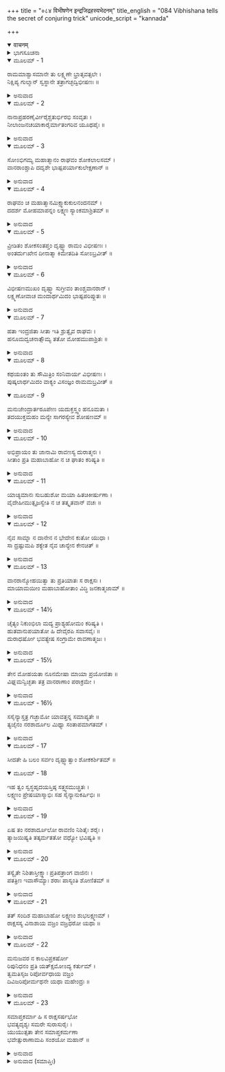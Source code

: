 +++
title = "०८४ विभीषणेन इन्द्रजिद्रहस्यभेदनम्"
title_english = "084 Vibhishana tells the secret of conjuring trick"
unicode_script = "kannada"

+++
<details open><summary>वाचनम्</summary>

<div class="audioEmbed"  caption="श्रीराम-हरिसीताराममूर्ति-घनपाठिभ्यां वचनम्" src="https://archive.org/download/Ramayana-recitation-Sriram-harisItArAmamUrti-Ghanapaati-v2/Kanda_6/Kanda_6_YK-084-Vibhishana_tells_the_secret_of_conjuring_trick_0.mp3"></div>
</details>



<details><summary>ಭಾಗಸೂಚನಾ</summary>

ವಿಭೀಷಣನು ಇಂದ್ರಜಿತುವಿನ ಮಾಯಾರಹಸ್ಯವನ್ನು ತಿಳಿಸಿ ಸೀತೆಯು ಜೀವಿಸಿರುವಳೆಂಬ ವಿಶ್ವಾಸ ಹುಟ್ಟಿಸಿದುದು, ಲಕ್ಷ್ಮಣನನ್ನು ಕಪಿಸೇನೆಯೊಡನೆ ನಿಕುಂಭಿಳಾಮಂದಿರಕ್ಕೆ ಕಳುಹಿಸುವಂತೆ ಪ್ರಾರ್ಥಿಸಿದುದು
</details>

<details open><summary>ಮೂಲಮ್ - 1</summary>

ರಾಮಮಾಶ್ವಾಸಮಾನೇ ತು ಲಕ್ಷ್ಮಣೇ ಭ್ರಾತೃವತ್ಸಲೇ ।  
ನಿಕ್ಷಿಪ್ಯ ಗುಲ್ಮಾನ್ ಸ್ವಸ್ಥಾನೇ ತತ್ರಾಗಚ್ಛದ್ವಿಭೀಷಣಃ ॥
</details>

<details><summary>ಅನುವಾದ</summary>

ಭ್ರಾತೃವತ್ಸಲ ಲಕ್ಷ್ಮಣನು ಶ್ರೀರಾಮನಿಗೆ ಹೀಗೆ ಆಶ್ವಾಸನೆ ಕೊಡುತ್ತಿರುವಾಗಲೇ ವಿಭೀಷಣನು ವಾನರ ಸೈನ್ಯವನ್ನು ಯಥಾ ಯಥಾ ಸ್ಥಾನಗಳಲ್ಲಿ ಸ್ಥಾಪಿಸಿ, ರಾಮನಿದ್ದಲ್ಲಿಗೆ ಬಂದನು.॥1॥
</details>

<details open><summary>ಮೂಲಮ್ - 2</summary>

ನಾನಾಪ್ರಹರಣೈರ್ವೀರೈಶ್ಚತುರ್ಭಿರಭಿ ಸಂವೃತಃ ।  
ನೀಲಾಂಜನಚಯಾಕಾರೈರ್ಮಾತಂಗರಿವ ಯೂಥಪೈಃ ॥
</details>

<details><summary>ಅನುವಾದ</summary>

ನಾನಾ ವಿಧವಾದ ಆಯುಧಗಳನ್ನು ಧರಿಸಿದ, ಕಾಡಿಗೆಯ ರಾಶಿಯಂತೆ ಕಪ್ಪಾದ, ಮದಿಸಿದ ಸಲಗಗಳಂತೆ ಕಾಣುತ್ತಿದ್ದ ನಾಲ್ವರು ರಾಕ್ಷಸಶ್ರೇಷ್ಠರಿಂದ ವಿಭೀಷಣನು ಪರಿವೃತನಾಗಿದ್ದನು.॥2॥
</details>

<details open><summary>ಮೂಲಮ್ - 3</summary>

ಸೋಽಭಿಗಮ್ಯ ಮಹಾತ್ಮಾನಂ ರಾಘವಂ ಶೋಕಲಾಲಸಮ್ ।  
ವಾನರಾಂಶ್ಚಾಪಿ ದದೃಶೇ ಭಾಷ್ಪಪರ್ಯಾಕುಲೇಕ್ಷಣಾನ್ ॥
</details>

<details><summary>ಅನುವಾದ</summary>

ಅಲ್ಲಿಗೆ ಬಂದು ನೋಡುತ್ತಾನೆ - ಮಹಾತ್ಮಾ ಲಕ್ಷ್ಮಣನು ಶೋಕಮಗ್ನನಾಗಿದ್ದನು. ಎಲ್ಲ ವಾನರರ ಕಣ್ಣೀರು ತುಂಬಿಕೊಂಡಿದ್ದರು.॥3॥
</details>

<details open><summary>ಮೂಲಮ್ - 4</summary>

ರಾಘವಂ ಚ ಮಹಾತ್ಮಾನಮಿಕ್ಷ್ವಾಕುಕುಲನಂದನಮ್ ।  
ದದರ್ಶ ಮೋಹಮಾಪನ್ನಂ ಲಕ್ಷ್ಮಣ ಸ್ಯಾಂಕಮಾಶ್ರಿತಮ್ ॥
</details>

<details><summary>ಅನುವಾದ</summary>

ಜೊತೆಗೆ ಇಕ್ಷ್ವಾಕು ಕುಲನಂದನ ಮಹಾತ್ಮಾ ಶ್ರೀರಘುನಾಥನ ಕಡೆಗೆ ನೋಡಿದರೆ ಅವನು ಮೂರ್ಛಿತನಾಗಿ ಲಕ್ಷ್ಮಣನ ತೊಡೆಯಲ್ಲಿ ಮಲಗಿದ್ದನು.॥4॥
</details>

<details open><summary>ಮೂಲಮ್ - 5</summary>

ವ್ರೀಡಿತಂ ಶೋಕಸಂತಪ್ತಂ ದೃಷ್ಟ್ವಾ ರಾಮಂ ವಿಭೀಷಣಃ ।  
ಅಂತರ್ದುಃಖೇನ ದೀನಾತ್ಮಾ ಕಿಮೇತದಿತಿ ಸೋಽಬ್ರವೀತ್ ॥
</details>

<details><summary>ಅನುವಾದ</summary>

ಶ್ರೀರಾಮನು ಲಜ್ಜಿತನಾಗಿ ಶೋಕ ಸಂತಪ್ತನಾಗಿ ರುವುದನ್ನು ನೋಡಿ, ದುಃಖದಿಂದ ದೀನ ಹೃದಯನಾದ ವಿಭೀಷಣನು ‘ಇದೇನಿದು?’ ಎಂದು ಪ್ರಶ್ನಿಸಿದನು.॥5॥
</details>

<details open><summary>ಮೂಲಮ್ - 6</summary>

ವಿಭೀಷಣಮುಖಂ ದೃಷ್ಟ್ವಾ ಸುಗ್ರೀವಂ ತಾಂಶ್ಚವಾನರಾನ್ ।  
ಲಕ್ಷ್ಮಣೋವಾಚ ಮಂದಾರ್ಥಮಿದಂ ಭಾಷ್ಪಪರಿಪ್ಲುತಃ ॥
</details>

<details><summary>ಅನುವಾದ</summary>

ಆಗ ಲಕ್ಷ್ಮಣನು ವಿಭೀಷಣನನ್ನು ಸುಗ್ರೀವ ಹಾಗೂ ಇತರ ವಾನರರ ಕಡೆಗೆ ದೃಷ್ಟಿಹರಿಸಿ ಕಣ್ಣೀರು ಸುರಿಸುತ್ತಾ ಮೆಲ್ಲಗೆ ವಿಭೀಷಣನಲ್ಲಿ ಹೇಳಿದನು.॥6॥
</details>

<details open><summary>ಮೂಲಮ್ - 7</summary>

ಹತಾ ಇಂದ್ರಜಿತಾ ಸೀತಾ ಇತಿ ಶ್ರುತ್ವೈವ ರಾಘವಃ ।  
ಹನೂಮದ್ವಚನಾತ್ಸೌಮ್ಯ ತತೋ ಮೋಹಮುಪಾಶ್ರಿತಃ ॥
</details>

<details><summary>ಅನುವಾದ</summary>

ಸೌಮ್ಯನೇ! ‘ಇಂದ್ರಜಿತನು ಸೀತೆಯನ್ನು ಕೊಂದುಹಾಕಿದನು’ ಎಂದು ಹನುಮಂತನು ಹೇಳಿದಾಗ, ಅದನ್ನು ಕೇಳಿ ಶ್ರೀರಾಮನು ಮೂರ್ಛಿತನಾಗಿರುವನು.॥7॥
</details>

<details open><summary>ಮೂಲಮ್ - 8</summary>

ಕಥಯಂತಂ ತು ಸೌಮಿತ್ರಿಂ ಸಂನಿವಾರ್ಯ ವಿಭೀಷಣಃ ।  
ಪುಷ್ಕಲಾರ್ಥಮಿದಂ ವಾಕ್ಯಂ ವಿಸಂಜ್ಞಂ ರಾಮಮಬ್ರವೀತ್ ॥
</details>

<details open><summary>ಮೂಲಮ್ - 9</summary>

ಮನುಜೇಂದ್ರಾರ್ತರೂಪೇಣ ಯದುಕ್ತಸ್ತ್ವಂ ಹನೂಮತಾ ।  
ತದಯುಕ್ತಮಹಂ ಮನ್ಯೇ ಸಾಗರಸ್ಯೇವ ಶೋಷಣಮ್ ॥
</details>

<details><summary>ಅನುವಾದ</summary>

ಹೀಗೆ ಹೇಳುತ್ತಿರುವ ಲಕ್ಷ್ಮಣನನ್ನು ತಡೆದು ವಿಭೀಷಣನು ನಿಶ್ಚೇಷ್ಟಿತನಾಗಿ ಬಿದ್ದಿದ್ದ ಶ್ರೀರಾಮಚಂದ್ರನಲ್ಲಿ ಶ್ರೇಷ್ಟವಾದ ಈ ಮಾತನ್ನು ಹೇಳಿದನು.॥8-9॥
</details>

<details open><summary>ಮೂಲಮ್ - 10</summary>

ಅಭಿಪ್ರಾಯಂ ತು ಜಾನಾಮಿ ರಾವಣಸ್ಯ ದುರಾತ್ಮನಃ ।  
ಸೀತಾಂ ಪ್ರತಿ ಮಹಾಬಾಹೋ ನ ಚ ಘಾತಂ ಕರಿಷ್ಯತಿ ॥
</details>

<details><summary>ಅನುವಾದ</summary>

ಮಹಾರಾಜಾ! ದುರಾತ್ಮಾ ರಾವಣನಿಗೆ ಸೀತೆಯ ಕುರಿತು ಇರುವ ಭಾವವನ್ನು ನಾನು ಚೆನ್ನಾಗಿ ತಿಳಿದಿದ್ದೇನೆ. ಅವನು ಆಕೆಯ ವಧೆಯನ್ನು ಮಾಡಲು ಎಂದೂ ಬಿಡಲಾರನು.॥10॥
</details>

<details open><summary>ಮೂಲಮ್ - 11</summary>

ಯಾಚ್ಯಮಾನಃ ಸುಬಹುಶೋ ಮಯಾ ಹಿತಚಿಕೀರ್ಷುಣಾ ।  
ವೈದೇಹೀಮುತ್ಸೃಜಸ್ವೇತಿ ನ ಚ ತತ್ಕೃತವಾನ್ ವಚಃ ॥
</details>

<details><summary>ಅನುವಾದ</summary>

ನಾನು ಅವನ ಹಿತವನ್ನು ಮಾಡುವ ಇಚ್ಛೆಯಿಂದ ‘ವಿದೇಹಕುಮಾರಿಯನ್ನು ಬಿಟ್ಟುಬಿಡು’ ಎಂದು ಪದೇ ಪದೇ ಹೇಳಿದ್ದೆ; ಆದರೆ ಅವನು ನನ್ನ ಮಾತನ್ನು ಕೇಳಲಿಲ್ಲ.॥11॥
</details>

<details open><summary>ಮೂಲಮ್ - 12</summary>

ನೈವ ಸಾಮ್ನಾ ನ ದಾನೇನ ನ ಭೇದೇನ ಕುತೋ ಯುಧಾ ।  
ಸಾ ದ್ರಷ್ಟುಮಪಿ ಶಕ್ಯೇತ ನೈವ ಚಾನ್ಯೇನ ಕೇನಚಿತ್ ॥
</details>

<details><summary>ಅನುವಾದ</summary>

ಸೀತೆಯನ್ನು ಸಾಮ, ದಾನ, ಭೇದನೀತಿಯಿಂದಲೂ ಬೇರೆ ಯಾರೂ ನೋಡಲಾರನು. ಮತ್ತೆ ಯುದ್ಧದ ಮೂಲಕ ಹೇಗೆ ನೋಡಬಲ್ಲನು.॥12॥
</details>

<details open><summary>ಮೂಲಮ್ - 13</summary>

ವಾನರಾನ್ಮೋಹಯಿತ್ವಾ ತು ಪ್ರತಿಯಾತಃ ಸ ರಾಕ್ಷಸಃ ।  
ಮಾಯಾಮಯೀಂ ಮಹಾಬಾಹೋತಾಂ ವಿದ್ಧಿ ಜನಕಾತ್ಮಜಾಮ್ ॥
</details>

<details><summary>ಅನುವಾದ</summary>

ಮಹಾಬಾಹೋ! ರಾಕ್ಷಸ ಇಂದ್ರಜಿತನು ವಾನರರನ್ನು ಮೋಹಗೊಳಿಸಿ ಹೊರಟುಹೋಗಿರುವನು. ಅವನು ವಧಿಸಿದುದು ಮಾಯಾಮಯ ಜಾನಕಿಯಾಗಿದ್ದಳು ಎಂಬುದನ್ನು ನಿಶ್ಚಿತವಾಗಿ ತಿಳಿಯಿರಿ.॥13॥
</details>

<details open><summary>ಮೂಲಮ್ - 14½</summary>

ಚೈತ್ಯಂ ನಿಕುಂಭಿಲಾ ಮದ್ಯ ಪ್ರಾಶ್ಯಹೋಮಂ ಕರಿಷ್ಯತಿ ।  
ಹುತವಾನುಪಯಾತೋ ಹಿ ದೇವೈರಪಿ ಸವಾಸವೈಃ ॥  
ದುರಾಧರ್ಷೋ ಭವತ್ಯೇಷ ಸಂಗ್ರಾಮೇ ರಾವಣಾತ್ಮಜಃ ।
</details>

<details><summary>ಅನುವಾದ</summary>

ಅವನು ಈಗ ನಿಕುಂಭಿಲಾ ಮಂದಿರದಲ್ಲಿ ಹೋಗಿ ಹೋಮ ಮಾಡುತ್ತಿರಬಹುದು. ಹೋಮ ಮಾಡಿ ಮರಳಿದಾಗ ಆ ರಾವಣ ಕುಮಾರನನ್ನು ಸಂಗ್ರಾಮದಲ್ಲಿ ಸೋಲಿಸುವುದು ಇಂದ್ರನ ಸಹಿತ ಸಮಸ್ತ ದೇವತೆಗಳಿಗೂ ಕಷ್ಟವಾಗಬಹುದು.॥14½॥
</details>

<details open><summary>ಮೂಲಮ್ - 15½</summary>

ತೇನ ಮೋಹಯತಾ ನೂನಮೇಷಾ ಮಾಯಾ ಪ್ರಯೋಜಿತಾ ॥  
ವಿಘ್ನಮನ್ವಿಚ್ಛತಾ ತತ್ರ ವಾನರಾಣಾಂ ಪರಾಕ್ರಮೇ ।
</details>

<details><summary>ಅನುವಾದ</summary>

ಅವನು ನಮ್ಮನ್ನು ಮಾಯೆಯಲ್ಲಿ ಕೆಡಹಲೆಂದೇ ಖಂಡಿತವಾಗಿ ಈ ಮಾಯೆಯ ಪ್ರಯೋಗ ಮಾಡಿರುವನು. ವಾನರ ಪರಾಕ್ರಮ ಮುಂದರಿದರೆ ನನ್ನ ಈ ಕಾರ್ಯವನ್ನು ವಿಘ್ನ ಉಂಟಾದೀತೆಂದು ಯೋಚಿಸಿ ಹೀಗೆ ಮಾಡಿರುವನು.॥15½॥
</details>

<details open><summary>ಮೂಲಮ್ - 16½</summary>

ಸಸೈನ್ಯಾಸ್ತತ್ರ ಗಚ್ಛಾಮೋ ಯಾವತ್ತನ್ನ ಸಮಾಪ್ಯತೇ ॥  
ತ್ಯಜೈನಂ ನರಶಾರ್ದೂಲ ಮಿಥ್ಯಾ ಸಂತಾಪಮಾಗತಮ್ ।
</details>

<details><summary>ಅನುವಾದ</summary>

ಅವನ ಹೋಮ ಕಾರ್ಯ ಸಮಾಪ್ತವಾಗುವ ಮೊದಲೇ ನಾವು ಸೈನ್ಯದೊಂದಿಗೆ ನಿಕುಂಭಿಳಾ ಮಂದಿರಕ್ಕೆ ಹೋಗೋಣ. ನರಶ್ರೇಷ್ಠನೇ! ಸುಳ್ಳಾದ ಈ ವಾರ್ತೆಯಿಂದ ಉಂಟಾದ ಸಂತಾಪವನ್ನು ತ್ಯಜಿಸಿಬಿಡು.॥16½॥
</details>

<details open><summary>ಮೂಲಮ್ - 17</summary>

ಸೀದತೇ ಹಿ ಬಲಂ ಸರ್ವಂ ದೃಷ್ಟ್ವಾತ್ವಾಂ ಶೋಕಕರ್ಶಿತಮ್ ॥
</details>

<details open><summary>ಮೂಲಮ್ - 18</summary>

ಇಹ ತ್ವಂ ಸ್ವಸ್ಥಹೃದಯಸ್ತಿಷ್ಠ ಸತ್ತ್ವಸಮುಚ್ಛ್ರಿತಃ ।  
ಲಕ್ಷ್ಮಣಂ ಪ್ರೇಷಯಾಸ್ಮಾಭಿಃ ಸಹ ಸೈನ್ಯಾನುಕರ್ಷಿಭಿಃ ॥
</details>

<details><summary>ಅನುವಾದ</summary>

ಪ್ರಭೋ! ನೀವು ಶೋಕದಿಂದ ಸಂತಪ್ತನಾಗಿರುವುದನ್ನು ನೋಡಿ ಸೈನ್ಯವೆಲ್ಲ ದುಃಖಿತವಾಗಿದೆ. ನೀವು ಧೈರ್ಯದಲ್ಲಿ ಶ್ರೇಷ್ಠನಾಗಿರುವಿರಿ; ಆದ್ದರಿಂದ ಸ್ವಸ್ಥಚಿತ್ತರಾಗಿ ಇಲ್ಲೇ ಇರಿ. ಸೈನ್ಯದ ಜೊತೆಗೆ ಲಕ್ಷ್ಮಣನನ್ನು ನಮ್ಮೊಂದಿಗೆ ಕಳಿಸಿಕೊಡಿ.॥17-18॥
</details>

<details open><summary>ಮೂಲಮ್ - 19</summary>

ಏಷ ತಂ ನರಶಾರ್ದೂಲೋ ರಾವಣಿಂ ನಿಶಿತೈಃ ಶರೈಃ ।  
ತ್ಯಾಜಯಿಷ್ಯತಿ ತತ್ಕರ್ಮತತೋ ವಧ್ಯೋ ಭವಿಷ್ಯತಿ ॥
</details>

<details><summary>ಅನುವಾದ</summary>

ಈ ನರಶ್ರೇಷ್ಠ ಲಕ್ಷ್ಮಣನು ತನ್ನ ಹರಿತವಾದ ಬಾಣಗಳಿಂದ ರಾವಣಕುಮಾರನನ್ನು ಹೋಮ ತ್ಯಜಿಸಲು ವಿವಶಮಾಡುವನು. ಇದರಿಂದ ಅವನು ಸತ್ತುಹೋದಾನು.॥19॥
</details>

<details open><summary>ಮೂಲಮ್ - 20</summary>

ತಸ್ಯೈತೇ ನಿಶಿತಾಸ್ತೀಕ್ಷ್ಣಾಃ ಪ್ರತಿಪತ್ರಾಂಗ ವಾಜಿನಃ ।  
ಪತತ್ರಿಣ ಇವಾಸೌಮ್ಯಾಃ ಶರಾಃ ಪಾಸ್ಯಂತಿ ಶೋಣಿತಮ್ ॥
</details>

<details><summary>ಅನುವಾದ</summary>

ಲಕ್ಷ್ಮಣನ ನಿಶ್ಚಿತವಾದ ತೀಕ್ಷ್ಣವಾದ, ಪಕ್ಷಿಗಳ ರೆಕ್ಕೆಗಳನ್ನು ಹೊಂದಿರುವ ಕ್ರೂರವಾದ ಬಾಣಗಳು ಗೃಧ್ರಗಳಂತೆ ಇಂದ್ರಜಿತುವಿನ ರಕ್ತಪಾನ ಮಾಡುವವು.॥20॥
</details>

<details open><summary>ಮೂಲಮ್ - 21</summary>

ತತ್ ಸಂದಿಶ ಮಹಾಬಾಹೋ ಲಕ್ಷ್ಮಣಂ ಶುಭಲಕ್ಷ್ಮಣಮ್ ।  
ರಾಕ್ಷಸಸ್ಯ ವಿನಾಶಾಯ ವಜ್ರಂ ವಜ್ರಧರೋ ಯಥಾ ॥
</details>

<details><summary>ಅನುವಾದ</summary>

ವಜ್ರಧಾರೀ ಇಂದ್ರನು ದೈತ್ಯರ ವಧೆಗಾಗಿ ವಜ್ರಾಯುಧವನ್ನು ಪ್ರಯೋಗಿಸುವಂತೆ, ನೀವು ಆ ರಾಕ್ಷಸನ ವಿನಾಶಕ್ಕಾಗಿ ಶುಭಲಕ್ಷಣ ಸಂಪನ್ನ ಲಕ್ಷ್ಮಣನಿಗೆ ಆದೇಶವನ್ನು ನೀಡಿರಿ.॥21॥
</details>

<details open><summary>ಮೂಲಮ್ - 22</summary>

ಮನುಜವರ ನ ಕಾಲವಿಪ್ರಕರ್ಷೋ  
ರಿಪುನಿಧನಂ ಪ್ರತಿ ಯತ್ಕ್ಷಮೋಽದ್ಯ ಕರ್ತುಮ್ ।  
ತ್ವಮತಿಸೃಜ ರಿಪೋರ್ವಧಾಯ ವಜ್ರಂ  
ದಿವಿಜರಿಪೋರ್ಮಥನೇ ಯಥಾ ಮಹೇಂದ್ರಃ ॥
</details>

<details><summary>ಅನುವಾದ</summary>

ನರೇಶ್ವರನೇ! ಶತ್ರುವಿನ ವಿನಾಶಕ್ಕಾಗಿ ಈಗ ಸಮಯ ಕಳೆಯುವುದು ಉಚಿತವಾಗಿಲ್ಲ. ಅದಕ್ಕಾಗಿ ನೀವು ಶತ್ರುವಧೆಗಾಗಿ ದೇವದ್ರೋಹಿ ದೈತ್ಯರ ವಿನಾಶಕ್ಕಾಗಿ ದೇವೇಂದ್ರನು ವಜ್ರವನ್ನು ಪ್ರಯೋಗಿಸುವಂತೆ ಲಕ್ಷ್ಮಣನನ್ನು ಕಳಿಸಿರಿ.॥22॥
</details>

<details open><summary>ಮೂಲಮ್ - 23</summary>

ಸಮಾಪ್ತಕರ್ಮಾ ಹಿ ಸ ರಾಕ್ಷಸರ್ಷಭೋ  
ಭವತ್ಯದೃಶ್ಯಃ ಸಮರೇ ಸುರಾಸುರೈಃ ।  
ಯುಯುತ್ಸತಾ ತೇನ ಸಮಾಪ್ತಕರ್ಮಣಾ  
ಭವೇತ್ಸುರಾಣಾಮಪಿ ಸಂಶಯೋ ಮಹಾನ್ ॥
</details>

<details><summary>ಅನುವಾದ</summary>

ಆ ರಾಕ್ಷಸಶ್ರೇಷ್ಠ ಇಂದ್ರಜಿತನು ತನ್ನ ಅನುಷ್ಠಾನ ಪೂರ್ಣಗೊಳಿಸಿದರೆ ಸಮರಾಂಗಣದಲ್ಲಿ ದೇವಾಸುರರೂ ಅವನನ್ನು ನೋಡಲಾರರು. ತನ್ನ ಎಲ್ಲ ಕರ್ಮವನ್ನು ನೆರವೇರಿಸಿ ಯುದ್ಧಕ್ಕಾಗಿ ರಣರಂಗದಲ್ಲಿ ನಿಂತಾಗ ದೇವತೆಗಳಿಗೂ ತಮ್ಮ ರಕ್ಷಣೆಯ ವಿಷಯದಲ್ಲಿ ಸಂದೇಹ ಉಂಟಾದೀತು.॥23॥
</details>

<details><summary>ಅನುವಾದ (ಸಮಾಪ್ತಿಃ)</summary>

ಶ್ರೀವಾಲ್ಮೀಕಿ ವಿರಚಿತ ಆರ್ಷರಾಮಾಯಣ ಆದಿಕಾವ್ಯದ ಯುದ್ಧಕಾಂಡದಲ್ಲಿ ಎಂಭತ್ತನಾಲ್ಕನೆಯ ಸರ್ಗ ಪೂರ್ಣವಾಯಿತು.॥84॥
</details>
